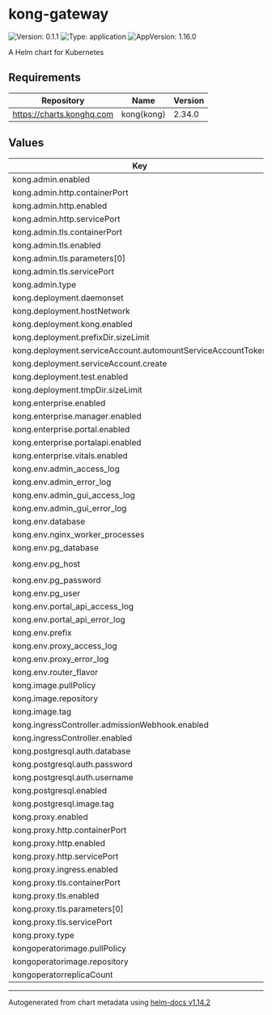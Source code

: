 # kong-gateway

![Version: 0.1.1](https://img.shields.io/badge/Version-0.1.1-informational?style=flat-square) ![Type: application](https://img.shields.io/badge/Type-application-informational?style=flat-square) ![AppVersion: 1.16.0](https://img.shields.io/badge/AppVersion-1.16.0-informational?style=flat-square)

A Helm chart for Kubernetes

## Requirements

| Repository | Name | Version |
|------------|------|---------|
| https://charts.konghq.com | kong(kong) | 2.34.0 |

## Values

| Key | Type | Default | Description |
|-----|------|---------|-------------|
| kong.admin.enabled | bool | `true` |  |
| kong.admin.http.containerPort | int | `8001` |  |
| kong.admin.http.enabled | bool | `true` |  |
| kong.admin.http.servicePort | int | `8001` |  |
| kong.admin.tls.containerPort | int | `8444` |  |
| kong.admin.tls.enabled | bool | `true` |  |
| kong.admin.tls.parameters[0] | string | `"http2"` |  |
| kong.admin.tls.servicePort | int | `8444` |  |
| kong.admin.type | string | `"LoadBalancer"` |  |
| kong.deployment.daemonset | bool | `false` |  |
| kong.deployment.hostNetwork | bool | `false` |  |
| kong.deployment.kong.enabled | bool | `true` |  |
| kong.deployment.prefixDir.sizeLimit | string | `"256Mi"` |  |
| kong.deployment.serviceAccount.automountServiceAccountToken | bool | `false` |  |
| kong.deployment.serviceAccount.create | bool | `true` |  |
| kong.deployment.test.enabled | bool | `false` |  |
| kong.deployment.tmpDir.sizeLimit | string | `"1Gi"` |  |
| kong.enterprise.enabled | bool | `true` |  |
| kong.enterprise.manager.enabled | bool | `false` |  |
| kong.enterprise.portal.enabled | bool | `true` |  |
| kong.enterprise.portalapi.enabled | bool | `true` |  |
| kong.enterprise.vitals.enabled | bool | `true` |  |
| kong.env.admin_access_log | string | `"/dev/stdout"` |  |
| kong.env.admin_error_log | string | `"/dev/stderr"` |  |
| kong.env.admin_gui_access_log | string | `"/dev/stdout"` |  |
| kong.env.admin_gui_error_log | string | `"/dev/stderr"` |  |
| kong.env.database | string | `"postgres"` |  |
| kong.env.nginx_worker_processes | string | `"2"` |  |
| kong.env.pg_database | string | `"kong"` |  |
| kong.env.pg_host | string | `"kong-postgresql.kong.svc.cluster.local"` |  |
| kong.env.pg_password | string | `"kong"` |  |
| kong.env.pg_user | string | `"kong"` |  |
| kong.env.portal_api_access_log | string | `"/dev/stdout"` |  |
| kong.env.portal_api_error_log | string | `"/dev/stderr"` |  |
| kong.env.prefix | string | `"/kong_prefix/"` |  |
| kong.env.proxy_access_log | string | `"/dev/stdout"` |  |
| kong.env.proxy_error_log | string | `"/dev/stderr"` |  |
| kong.env.router_flavor | string | `"traditional"` |  |
| kong.image.pullPolicy | string | `"IfNotPresent"` |  |
| kong.image.repository | string | `"kong"` |  |
| kong.image.tag | string | `"3.5"` |  |
| kong.ingressController.admissionWebhook.enabled | bool | `true` |  |
| kong.ingressController.enabled | bool | `true` |  |
| kong.postgresql.auth.database | string | `"kong"` |  |
| kong.postgresql.auth.password | string | `"kong"` |  |
| kong.postgresql.auth.username | string | `"kong"` |  |
| kong.postgresql.enabled | bool | `true` |  |
| kong.postgresql.image.tag | string | `"13.11.0-debian-11-r20"` |  |
| kong.proxy.enabled | bool | `true` |  |
| kong.proxy.http.containerPort | int | `8000` |  |
| kong.proxy.http.enabled | bool | `true` |  |
| kong.proxy.http.servicePort | int | `80` |  |
| kong.proxy.ingress.enabled | bool | `true` |  |
| kong.proxy.tls.containerPort | int | `8443` |  |
| kong.proxy.tls.enabled | bool | `true` |  |
| kong.proxy.tls.parameters[0] | string | `"http2"` |  |
| kong.proxy.tls.servicePort | int | `443` |  |
| kong.proxy.type | string | `"LoadBalancer"` |  |
| kongoperatorimage.pullPolicy | string | `"IfNotPresent"` |  |
| kongoperatorimage.repository | string | `"ravijangra92/kong-operator:1.3"` |  |
| kongoperatorreplicaCount | int | `1` |  |

----------------------------------------------
Autogenerated from chart metadata using [helm-docs v1.14.2](https://github.com/norwoodj/helm-docs/releases/v1.14.2)
